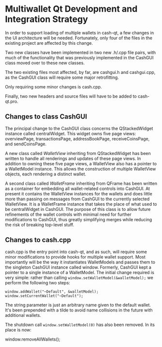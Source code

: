 Multiwallet Qt Development and Integration Strategy
===================================================

In order to support loading of multiple wallets in cash-qt, a few changes in the UI architecture will be needed.
Fortunately, only four of the files in the existing project are affected by this change.

Two new classes have been implemented in two new .h/.cpp file pairs, with much of the functionality that was previously
implemented in the CashGUI class moved over to these new classes.

The two existing files most affected, by far, are cashgui.h and cashgui.cpp, as the CashGUI class will require
some major retrofitting.

Only requiring some minor changes is cash.cpp.

Finally, two new headers and source files will have to be added to cash-qt.pro.

Changes to class CashGUI
---------------------------
The principal change to the CashGUI class concerns the QStackedWidget instance called centralWidget.
This widget owns five page views: overviewPage, transactionsPage, addressBookPage, receiveCoinsPage, and sendCoinsPage.

A new class called *WalletView* inheriting from QStackedWidget has been written to handle all renderings and updates of
these page views. In addition to owning these five page views, a WalletView also has a pointer to a WalletModel instance.
This allows the construction of multiple WalletView objects, each rendering a distinct wallet.

A second class called *WalletFrame* inheriting from QFrame has been written as a container for embedding all wallet-related
controls into CashGUI. At present it contains the WalletView instances for the wallets and does little more than passing on messages
from CashGUI to the currently selected WalletView. It is a WalletFrame instance
that takes the place of what used to be centralWidget in CashGUI. The purpose of this class is to allow future
refinements of the wallet controls with minimal need for further modifications to CashGUI, thus greatly simplifying
merges while reducing the risk of breaking top-level stuff.

Changes to cash.cpp
----------------------
cash.cpp is the entry point into cash-qt, and as such, will require some minor modifications to provide hooks for
multiple wallet support. Most importantly will be the way it instantiates WalletModels and passes them to the
singleton CashGUI instance called window. Formerly, CashGUI kept a pointer to a single instance of a WalletModel.
The initial change required is very simple: rather than calling `window.setWalletModel(&walletModel);` we perform the
following two steps:

	window.addWallet("~Default", &walletModel);
	window.setCurrentWallet("~Default");

The string parameter is just an arbitrary name given to the default wallet. It's been prepended with a tilde to avoid name collisions in the future with additional wallets.

The shutdown call `window.setWalletModel(0)` has also been removed. In its place is now:

window.removeAllWallets();
